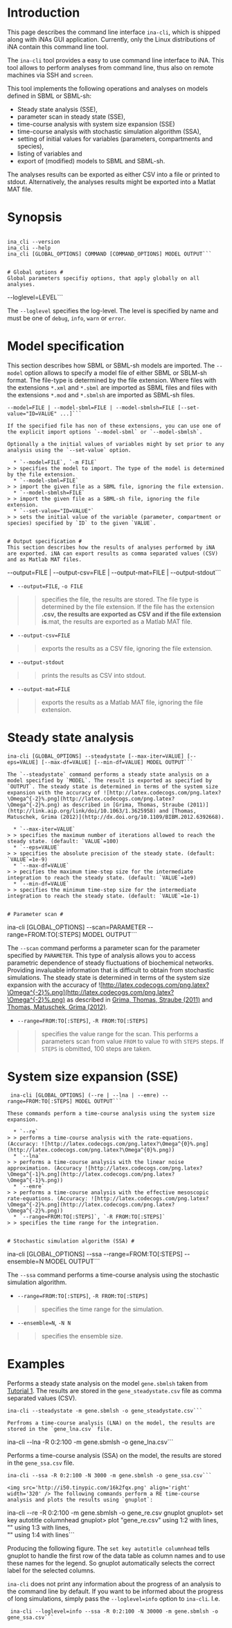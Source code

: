 # Introduction #

This page describes the command line interface `ina-cli`, which is shipped along with iNAs GUI application. Currently, only the Linux distributions of iNA contain this command line tool.

The `ina-cli` tool provides a easy to use command line interface to iNA. This tool allows to perform analyses from command line, thus also on remote machines via SSH and `screen`.

This tool implements the following operations and analyses on models defined in SBML or SBML-sh:

  * Steady state analysis (SSE),
  * parameter scan in steady state (SSE),
  * time-course analysis with system size expansion (SSE)
  * time-course analysis with stochastic simulation algorithm (SSA),
  * setting of initial values for variables (parameters, compartments and species),
  * listing of variables and
  * export of (modified) models to SBML and SBML-sh.

The analyses results can be exported as either CSV into a file or printed to stdout.  Alternatively, the analyses results might be exported into a Matlat MAT file.


# Synopsis #

```

ina_cli --version
ina_cli --help
ina_cli [GLOBAL_OPTIONS] COMMAND [COMMAND_OPTIONS] MODEL OUTPUT```


# Global options #
Global parameters specifiy options, that apply globally on all analyses.

```
--loglevel=LEVEL```

The `--loglevel` specifies the log-level. The level is specified by name and must be one of `debug`, `info`, `warn` or `error`.


# Model specification #
This section describes how SBML or SBML-sh models are imported. The `--model` option allows to specify a model file of either SBML or SBLM-sh format. The file-type is determined by the file extension. Where files with the extensions `*.xml` and `*.sbml` are imported as SBML files and files with the extensions `*.mod` and `*.sbmlsh` are imported as SBML-sh files.

```
--model=FILE | --model-sbml=FILE | --model-sbmlsh=FILE [--set-value="ID=VALUE" ...]```

If the specified file has non of these extensions, you can use one of the explicit import options `--model-sbml` or `--model-sbmlsh`.

Optionally a the initial values of variables might by set prior to any analysis using the `--set-value` option.

  * `--model=FILE`, `-m FILE`
> > specifies the model to import. The type of the model is determined by the file extension.
  * `--model-sbml=FILE`
> > import the given file as a SBML file, ignoring the file extension.
  * `--model-sbmlsh=FILE`
> > import the given file as a SBML-sh file, ignoring the file extension.
  * `--set-value="ID=VALUE"`
> > sets the initial value of the variable (parameter, compartment or species) specified by `ID` to the given `VALUE`.


# Output specification #
This section describes how the results of analyses performed by iNA are exported. iNA can export results as comma separated values (CSV) and as Matlab MAT files.

```
--output=FILE | --output-csv=FILE | --output-mat=FILE | --output-stdout```

  * `--output=FILE`, `-o FILE`
> > specifies the file, the results are stored. The file type is determined by the file extension. If the file has the extension **.csv, the results are exported as CSV and if the file extension is**.mat, the results are exported as a Matlab MAT file.
  * `--output-csv=FILE`
> > exports the results as a CSV file, ignoring the file extension.
  * `--output-stdout`
> > prints the results as CSV into stdout.
  * `--output-mat=FILE`
> > exports the results as a Matlab MAT file, ignoring the file extension.


# Steady state analysis #
```
ina-cli [GLOBAL_OPTIONS] --steadystate [--max-iter=VALUE] [--eps=VALUE] [--max-df=VALUE] [--min-df=VALUE] MODEL OUTPUT```

The `--steadystate` command performs a steady state analysis on a model specified by `MODEL`. The result is exported as specified by `OUTPUT`. The steady state is determined in terms of the system size expansion with the accuracy of ![http://latex.codecogs.com/png.latex?\Omega^{-2}%.png](http://latex.codecogs.com/png.latex?\Omega^{-2}%.png) as described in [Grima, Thomas, Straube (2011)](http://link.aip.org/link/doi/10.1063/1.3625958) and [Thomas, Matuschek, Grima (2012)](http://dx.doi.org/10.1109/BIBM.2012.6392668).

  * `--max-iter=VALUE`
> > specifies the maximum number of iterations allowed to reach the steady state. (default: `VALUE`=100)
  * `--eps=VALUE`
> > specifies the absolute precision of the steady state. (default: `VALUE`=1e-9)
  * `--max-df=VALUE`
> > pecifies the maximum time-step size for the intermediate integration to reach the steady state. (default: `VALUE`=1e9)
  * `--min-df=VALUE`
> > specifies the minimum time-step size for the intermediate integration to reach the steady state. (default: `VALUE`=1e-1)


# Parameter scan #
```
ina-cli [GLOBAL_OPTIONS] --scan=PARAMETER --range=FROM:TO[:STEPS] MODEL OUTPUT```

The `--scan` command performs a parameter scan for the parameter specified by `PARAMETER`.  This type of analysis allows you to access parametric dependence of steady fluctuations of biochemical networks. Providing invaluable information that is difficult to obtain from stochastic simulations. The steady state is determined in terms of the system size expansion with the accuracy of ![http://latex.codecogs.com/png.latex?\Omega^{-2}%.png](http://latex.codecogs.com/png.latex?\Omega^{-2}%.png) as described in [Grima, Thomas, Straube (2011)](http://link.aip.org/link/doi/10.1063/1.3625958) and [Thomas, Matuschek, Grima (2012)](http://dx.doi.org/10.1109/BIBM.2012.6392668).

  * `--range=FROM:TO[:STEPS]`, `-R FROM:TO[:STEPS]`
> > specifies the value range for the scan. This performs a parameters scan from value `FROM` to value `TO` with `STEPS` steps. If `STEPS` is obmitted, 100 steps are taken.


# System size expansion (SSE) #
```
 ina-cli [GLOBAL_OPTIONS] (--re | --lna | --emre) --range=FROM:TO[:STEPS] MODEL OUTPUT```

These commands perform a time-course analysis using the system size expansion.

  * `--re`
> > performs a time-course analysis with the rate-equations. (Accuracy: ![http://latex.codecogs.com/png.latex?\Omega^{0}%.png](http://latex.codecogs.com/png.latex?\Omega^{0}%.png))
  * `--lna`
> > performs a time-course analysis with the linear noise approximation. (Accuracy ![http://latex.codecogs.com/png.latex?\Omega^{-1}%.png](http://latex.codecogs.com/png.latex?\Omega^{-1}%.png))
  * `--emre`
> > performs a time-course analysis with the effective mesoscopic rate-equations. (Accuracy: ![http://latex.codecogs.com/png.latex?\Omega^{-2}%.png](http://latex.codecogs.com/png.latex?\Omega^{-2}%.png))
  * `--range=FROM:TO[:STEPS]`, `-R FROM:TO[:STEPS]`
> > specifies the time range for the integration.


# Stochastic simulation algorithm (SSA) #
```
ina-cli [GLOBAL_OPTIONS] --ssa --range=FROM:TO[:STEPS] --ensemble=N MODEL OUTPUT```

The `--ssa` command performs a time-course analysis using the stochastic simulation algorithm.

  * `--range=FROM:TO[:STEPS]`, `-R FROM:TO[:STEPS]`
> > specifies the time range for the simulation.
  * `--ensemble=N`, `-N N`
> > specifies the ensemble size.


# Examples #
Performs a steady state analysis on the model `gene.sbmlsh` taken from [Tutorial 1](http://code.google.com/p/intrinsic-noise-analyzer/wiki/Tutorial1). The results are stored in the `gene_steadystate.csv` file as comma separated values (CSV).

```
ina-cli --steadystate -m gene.sbmlsh -o gene_steadystate.csv```

Perfroms a time-course analysis (LNA) on the model, the results are stored in the `gene_lna.csv` file.

```
ina-cli --lna -R 0:2:100 -m gene.sbmlsh -o gene_lna.csv```

Performs a time-course analysis (SSA) on the model, the results are stored in the `gene_ssa.csv` file.

```
ina-cli --ssa -R 0:2:100 -N 3000 -m gene.sbmlsh -o gene_ssa.csv```

<img src='http://i50.tinypic.com/16k2fqx.png' align='right' width='320' /> The following commands perform a RE time-course analysis and plots the results using `gnuplot`:

```

ina-cli --re -R 0:2:100 -m gene.sbmlsh -o gene_re.csv
gnuplot
gnuplot> set key autotitle columnhead
gnuplot> plot "gene_re.csv" using 1:2 with lines, \
"" using 1:3 with lines, \
"" using 1:4 with lines```

Producing the following figure.  The `set key autotitle columnhead` tells gnuplot to handle the first row of the data table as column names and to use these names for the legend. So gnuplot automatically selects the correct label for the selected columns.

`ina-cli` does not print any information about the progress of an analysis to the command line by default. If you want to be informed about the progress of long simulations, simply pass the `--loglevel=info` option to `ina-cli`. I.e.

```
 ina-cli --loglevel=info --ssa -R 0:2:100 -N 30000 -m gene.sbmlsh -o gene_ssa.csv```